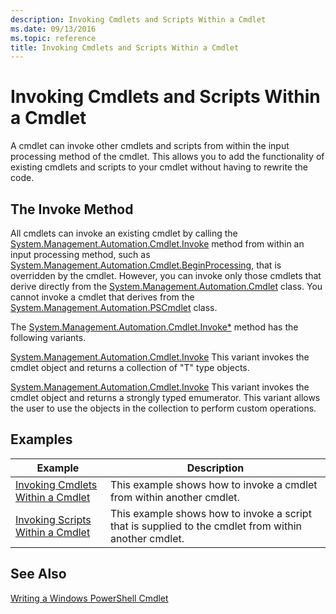 ```yaml
---
description: Invoking Cmdlets and Scripts Within a Cmdlet
ms.date: 09/13/2016
ms.topic: reference
title: Invoking Cmdlets and Scripts Within a Cmdlet
---
```

# Invoking Cmdlets and Scripts Within a Cmdlet

A cmdlet can invoke other cmdlets and scripts from within the input processing method of the cmdlet. This allows you to add the functionality of existing cmdlets and scripts to your cmdlet without having to rewrite the code.

## The Invoke Method

All cmdlets can invoke an existing cmdlet by calling the [System.Management.Automation.Cmdlet.Invoke](/dotnet/api/System.Management.Automation.Cmdlet.Invoke) method from within an input processing method, such as [System.Management.Automation.Cmdlet.BeginProcessing](/dotnet/api/System.Management.Automation.Cmdlet.BeginProcessing), that is overridden by the cmdlet. However, you can invoke only those cmdlets that derive directly from the [System.Management.Automation.Cmdlet](/dotnet/api/System.Management.Automation.Cmdlet) class. You cannot invoke a cmdlet that derives from the [System.Management.Automation.PSCmdlet](/dotnet/api/System.Management.Automation.PSCmdlet) class.

The [System.Management.Automation.Cmdlet.Invoke*](/dotnet/api/System.Management.Automation.Cmdlet.Invoke) method has the following variants.

[System.Management.Automation.Cmdlet.Invoke](/dotnet/api/System.Management.Automation.Cmdlet.Invoke)
This variant invokes the cmdlet object and returns a collection of "T" type objects.

[System.Management.Automation.Cmdlet.Invoke](/dotnet/api/System.Management.Automation.Cmdlet.Invoke)
This variant invokes the cmdlet object and returns a strongly typed emumerator. This variant allows the user to use the objects in the collection to perform custom operations.

## Examples

|Example|Description|
|-------------|-----------------|
|[Invoking Cmdlets Within a Cmdlet](./how-to-invoke-a-cmdlet-from-within-a-cmdlet.md)|This example shows how to invoke a cmdlet from within another cmdlet.|
|[Invoking Scripts Within a Cmdlet](./how-to-invoke-scripts-within-a-cmdlet.md)|This example shows how to invoke a script that is supplied to the cmdlet from within another cmdlet.|

## See Also

[Writing a Windows PowerShell Cmdlet](./writing-a-windows-powershell-cmdlet.md)
